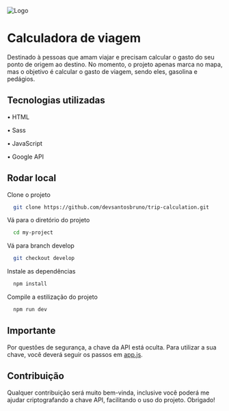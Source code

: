 
![Logo](https://cdn.freelogodesign.org/files/53863dd878d541b9b248b563354c2495/thumb/logo_200x200.png?v=637875531560000000)
# Calculadora de viagem

Destinado à pessoas que amam viajar e precisam calcular o gasto do seu ponto de origem ao destino. No momento, o projeto apenas marca no mapa, mas o objetivo é calcular o gasto de viagem, sendo eles, gasolina e pedágios.


## Tecnologias utilizadas


•   HTML

•   Sass

•   JavaScript

•   Google API


## Rodar local

Clone o projeto

```bash
  git clone https://github.com/devsantosbruno/trip-calculation.git
```

Vá para o diretório do projeto

```bash
  cd my-project
```

Vá para branch develop

```bash
  git checkout develop
```

Instale as dependências

```bash
  npm install
```

Compile a estilização do projeto

```bash
  npm run dev
```


## Importante
Por questões de segurança, a chave da API está oculta. Para utilizar a sua chave, você deverá seguir os passos em [app.js](https://github.com/devsantosbruno/trip-calculation/blob/develop/src/js/app.js).

## Contribuição
Qualquer contribuição será muito bem-vinda, inclusive você poderá me ajudar criptografando a chave API, facilitando o uso do projeto.
Obrigado!

